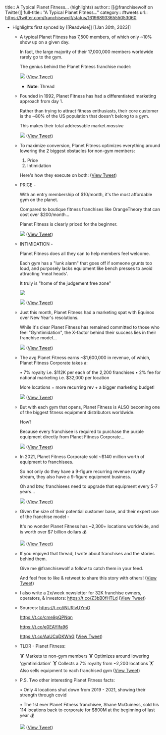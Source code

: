 title:: A Typical Planet Fitness... (highlights)
author:: [[@franchisewolf on Twitter]]
full-title:: "A Typical Planet Fitness..."
category:: #tweets
url:: https://twitter.com/franchisewolf/status/1619689336555053060

- Highlights first synced by [[Readwise]] [[Jan 30th, 2023]]
	- A typical Planet Fitness has 7,500 members, of which only ~10% show up on a given day.
	  
	  In fact, the large majority of their 17,000,000 members worldwide rarely go to the gym.
	  
	  The genius behind the Planet Fitness franchise model: 
	  
	  ![](https://pbs.twimg.com/media/FnpK3OYaMAExx3o.jpg) ([View Tweet](https://twitter.com/franchisewolf/status/1619689336555053060))
		- **Note**: Thread
	- Founded in 1992, Planet Fitness has had a differentiated marketing approach from day 1.
	  
	  Rather than trying to attract fitness enthusiasts, their core customer is the ~80% of the US population that doesn't belong to a gym.
	  
	  This makes their total addressable market *massive* 
	  
	  ![](https://pbs.twimg.com/media/FnpK33ZaYAEojfT.jpg) ([View Tweet](https://twitter.com/franchisewolf/status/1619689360219340806))
	- To maximize conversion, Planet Fitness optimizes everything around lowering the 2 biggest obstacles for non-gym members:
	  
	  1. Price
	  2. Intimidation
	  
	  Here's how they execute on both: ([View Tweet](https://twitter.com/franchisewolf/status/1619689364690436098))
	- PRICE -
	  
	  With an entry membership of $10/month, it's the most affordable gym on the planet.
	  
	  Compared to boutique fitness franchises like OrangeTheory that can cost over $200/month...
	  
	  Planet Fitness is clearly priced for the beginner. 
	  
	  ![](https://pbs.twimg.com/media/FnpK5guaMAIiAHQ.png) ([View Tweet](https://twitter.com/franchisewolf/status/1619689375037784066))
	- INTIMIDATION -
	  
	  Planet Fitness does all they can to help members feel welcome.
	  
	  Each gym has a "lunk alarm" that goes off if someone grunts too loud, and purposely lacks equipment like bench presses to avoid attracting 'meat heads'.
	  
	  It truly is "home of the judgement free zone" 
	  
	  ![](https://pbs.twimg.com/media/FnpK6HbaQAMnAhm.png) 
	  
	  ![](https://pbs.twimg.com/media/FnpK6b1aYAE1hjJ.png) ([View Tweet](https://twitter.com/franchisewolf/status/1619689390812565505))
	- Just this month, Planet Fitness had a marketing spat with Equinox over New Year's resolutions.
	  
	  While it's clear Planet Fitness has remained committed to those who feel "Gymtimidation", the X-factor behind their success lies in their franchise model... 
	  
	  ![](https://pbs.twimg.com/media/FnpK7DbacAEfHaa.jpg) ([View Tweet](https://twitter.com/franchisewolf/status/1619689404519555072))
	- The avg Planet Fitness earns ~$1,600,000 in revenue, of which, Planet Fitness Corporate takes a:
	  
	  • 7% royalty i.e. $112K per each of the 2,200 franchises
	  • 2% fee for national marketing i.e. $32,000 per location
	  
	  More locations = more recurring rev + a bigger marketing budget! 
	  
	  ![](https://pbs.twimg.com/media/FnpK7ziaQAM6MGw.png) ([View Tweet](https://twitter.com/franchisewolf/status/1619689415504449536))
	- But with each gym that opens, Planet Fitness is ALSO becoming one of the biggest fitness equipment distributors worldwide.
	  
	  How?
	  
	  Because every franchisee is required to purchase the purple equipment directly from Planet Fitness Corporate... 
	  
	  ![](https://pbs.twimg.com/media/FnpK8gkaEAQDQk8.jpg) ([View Tweet](https://twitter.com/franchisewolf/status/1619689434915692551))
	- In 2021, Planet Fitness Corporate sold ~$140 million worth of equipment to franchisees.
	  
	  So not only do they have a 9-figure recurring revenue royalty stream, they also have a 9-figure equipment business.
	  
	  Oh and btw, franchisees need to upgrade that equipment every 5-7 years... 
	  
	  ![](https://pbs.twimg.com/media/FnpK9r1aMAA0Ukq.jpg) ([View Tweet](https://twitter.com/franchisewolf/status/1619689456029794304))
	- Given the size of their potential customer base, and their expert use of the franchise model -
	  
	  It's no wonder Planet Fitness has ~2,300+ locations worldwide, and is worth over $7 billion dollars 💰 
	  
	  ![](https://pbs.twimg.com/media/FnpK-0CaYAAz0ZP.png) ([View Tweet](https://twitter.com/franchisewolf/status/1619689465810927616))
	- If you enjoyed that thread, I write about franchises and the stories behind them.
	  
	  Give me @franchisewolf a follow to catch them in your feed.
	  
	  And feel free to like & retweet to share this story with others! ([View Tweet](https://twitter.com/franchisewolf/status/1619689469317373954))
	- I also write a 2x/week newsletter for 32K franchise owners, operators, & investors:
	  https://t.co/Z3bB0fHTLd ([View Tweet](https://twitter.com/franchisewolf/status/1619689471993327617))
	- Sources:
	  https://t.co/iNURlvUYmO
	  
	  https://t.co/cme9pQPNqn
	  
	  https://t.co/e0EAYIfa96
	  
	  https://t.co/AaUCqDKWhG ([View Tweet](https://twitter.com/franchisewolf/status/1619689474698661888))
	- TLDR - Planet Fitness:
	  
	  🏋️ Markets to non-gym members
	  🏋️ Optimizes around lowering 'gymtimidation'
	  🏋️ Collects a 7% royalty from ~2,200 locations
	  🏋️ Also sells equipment to each franchised gym ([View Tweet](https://twitter.com/franchisewolf/status/1619689477483692033))
	- P.S.
	  Two other interesting Planet Fitness facts:
	  
	  • Only 4 locations shut down from 2019 - 2021, showing their strength through covid
	  
	  • The 1st ever Planet Fitness franchisee, Shane McGuiness, sold his 114 locations back to corporate for $800M at the beginning of last year 💰 
	  
	  ![](https://pbs.twimg.com/media/FnpK__VaQAAw1Os.jpg) ([View Tweet](https://twitter.com/franchisewolf/status/1619689486455287808))